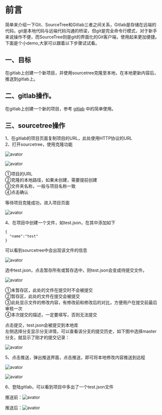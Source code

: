 
# 前言
简单来介绍一下Git、SourceTree和Gitlab三者之间关系，Gitlab是存储在远端的代码，git是本地代码与远端代码沟通的桥梁，但git是完全命令行模式，对于新手来说操作不便，而SourceTree则是git的界面化的Git客户端，使用起来更加便捷。  
下面是个小demo,大家可以跟着以下步骤试试看。
## 一、目标

在gitlab上创建一个新项目，并使用sourcetree克隆至本地，在本地更新内容后，推送到gitlab上。

## 二、gitlab操作。

在gitlab上创建一个新的项目，参考 [gitlab](./gitlab.md) 中的简单使用。

## 三、sourcetree操作

1、在gitlab的项目页面复制项目的URL，此处使用HTTP协议的URL  
2、打开sourcetree，使用克隆功能  

![avator](./img/source-operate-1.jpg)  

![avator](./img/source-operate-2.jpg)  

➀项目的URL  
➁克隆的本地路径，如果未创建，需要提前创建  
➂文件夹名称，一般与项目名称一致  
➃点击确认  

等待项目克隆成功，进入项目页面  

![avator](./img/sourcetree-operate-3.jpg)  

4、在项目中创建一个文件，如test.json，在其中添加如下  

```
{
  "name":"test"
}
```

可以看到sourcetree中会出现该文件的信息  

![avator](./img/sourcetree-operate-4.jpg)  

选中test.json，点击暂存所有或暂存选中，则test.json会变成待提交文件。  

![avator](./img/sourcetree-operate-5.jpg)  

➀未暂存区，此处的文件在提交时不会被提交  
➁暂存区，此处的文件在提交会被提交  
➂此处显示文件的修改内容，有修改前和修改后的对比，方便用户在提交前最后审核一次  
➃本次提交的描述，一定要填写，否则无法提交  

点击提交，test.json会被提交到本地库  
左侧选择分支显示分支详情，可以查看该分支的提交历史，如下图中选择master分支，就显示了刚才的提交记录：  

![avator](./img/sourcetree-operate-6.jpg)  

5、点击推送，弹出推送界面，点击推送，即可将本地修改内容推送到远程  

![avator](./img/sourcetree-operate-7.jpg)  

![avator](./img/sourcetree-operate-8.jpg)  

6、登陆gitlab，可以看到项目中多出了一个test.json文件  

推送前：![avator](./img/sourcetree-operate-9.jpg)  

推送后：![avator](./img/sourcetree-operate-10.jpg)  




